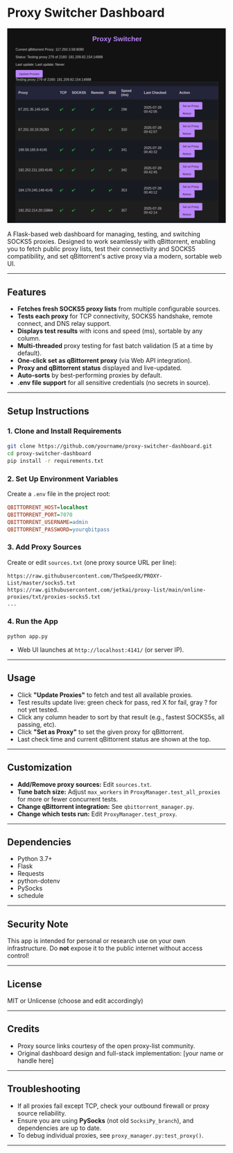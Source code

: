 # Proxy Switcher Dashboard

![App Screenshot](screenshots/Screenshot_2025-07-28_00-43-14.png)


A Flask-based web dashboard for managing, testing, and switching SOCKS5 proxies. Designed to work seamlessly with qBittorrent, enabling you to fetch public proxy lists, test their connectivity and SOCKS5 compatibility, and set qBittorrent's active proxy via a modern, sortable web UI.

---

## Features

* **Fetches fresh SOCKS5 proxy lists** from multiple configurable sources.
* **Tests each proxy** for TCP connectivity, SOCKS5 handshake, remote connect, and DNS relay support.
* **Displays test results** with icons and speed (ms), sortable by any column.
* **Multi-threaded** proxy testing for fast batch validation (5 at a time by default).
* **One-click set as qBittorrent proxy** (via Web API integration).
* **Proxy and qBittorrent status** displayed and live-updated.
* **Auto-sorts** by best-performing proxies by default.
* **.env file support** for all sensitive credentials (no secrets in source).

---

## Setup Instructions

### 1. Clone and Install Requirements

```sh
git clone https://github.com/yourname/proxy-switcher-dashboard.git
cd proxy-switcher-dashboard
pip install -r requirements.txt
```

### 2. Set Up Environment Variables

Create a `.env` file in the project root:

```ini
QBITTORRENT_HOST=localhost
QBITTORRENT_PORT=7070
QBITTORRENT_USERNAME=admin
QBITTORRENT_PASSWORD=yourqbitpass
```

### 3. Add Proxy Sources

Create or edit `sources.txt` (one proxy source URL per line):

```
https://raw.githubusercontent.com/TheSpeedX/PROXY-List/master/socks5.txt
https://raw.githubusercontent.com/jetkai/proxy-list/main/online-proxies/txt/proxies-socks5.txt
...
```

### 4. Run the App

```sh
python app.py
```

* Web UI launches at `http://localhost:4141/` (or server IP).

---

## Usage

* Click **"Update Proxies"** to fetch and test all available proxies.
* Test results update live: green check for pass, red X for fail, gray ? for not yet tested.
* Click any column header to sort by that result (e.g., fastest SOCKS5s, all passing, etc).
* Click **"Set as Proxy"** to set the given proxy for qBittorrent.
* Last check time and current qBittorrent status are shown at the top.

---

## Customization

* **Add/Remove proxy sources:** Edit `sources.txt`.
* **Tune batch size:** Adjust `max_workers` in `ProxyManager.test_all_proxies` for more or fewer concurrent tests.
* **Change qBittorrent integration:** See `qbittorrent_manager.py`.
* **Change which tests run:** Edit `ProxyManager.test_proxy`.

---

## Dependencies

* Python 3.7+
* Flask
* Requests
* python-dotenv
* PySocks
* schedule

---

## Security Note

This app is intended for personal or research use on your own infrastructure. Do **not** expose it to the public internet without access control!

---

## License

MIT or Unlicense (choose and edit accordingly)

---

## Credits

* Proxy source links courtesy of the open proxy-list community.
* Original dashboard design and full-stack implementation: \[your name or handle here]

---

## Troubleshooting

* If all proxies fail except TCP, check your outbound firewall or proxy source reliability.
* Ensure you are using **PySocks** (not old `SocksiPy_branch`), and dependencies are up to date.
* To debug individual proxies, see `proxy_manager.py:test_proxy()`.

---
